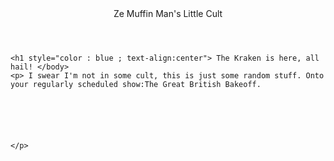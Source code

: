 <html>
<header> Ze Muffin Man's Little Cult</header>
<body>
    
    <h1 style="color : blue ; text-align:center"> The Kraken is here, all hail! </body>
    <p> I swear I'm not in some cult, this is just some random stuff. Onto your regularly scheduled show:The Great British Bakeoff.






    </p>
</body>












</html>




